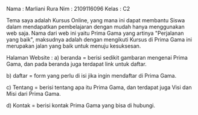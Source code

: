 Nama : Marliani Rura
Nim : 2109116096
Kelas : C2


Tema saya adalah Kursus Online, yang mana ini dapat membantu Siswa dalam mendapatkan pembelajaran dengan mudah hanya menggunakan web saja. Nama dari web ini yaitu Prima Gama yang artinya "Perjalanan yang baik", maksudnya adalah dengan mengikuti Kursus di Prima Gama ini merupakan jalan yang baik untuk menuju kesuksesan.

Halaman Website :
a) beranda = berisi sedikit gambaran mengenai Prima Gama, dan pada beranda juga terdapat link untuk daftar.

b) daftar = form yang perlu di isi jika ingin mendaftar di Prima Gama.

c) Tentang = berisi tentang apa itu Prima Gama, dan terdapat juga Visi dan Misi dari Prima Gama. 

d) Kontak = berisi kontak Prima Gama yang bisa di hubungi.

